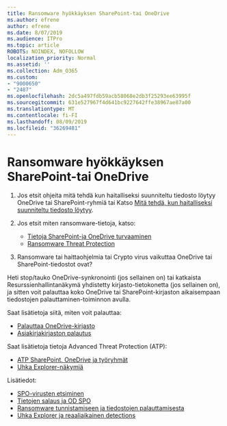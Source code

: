 ```yaml
---
title: Ransomware hyökkäyksen SharePoint-tai OneDrive
ms.author: efrene
author: efrene
ms.date: 8/07/2019
ms.audience: ITPro
ms.topic: article
ROBOTS: NOINDEX, NOFOLLOW
localization_priority: Normal
ms.assetid: ''
ms.collection: Adm_O365
ms.custom:
- "9000650"
- "2487"
ms.openlocfilehash: 2dc5a497fdb59acb58068e2db3f25293ee63995f
ms.sourcegitcommit: 631e527967f4d641bc9227642ffe38967ae87a00
ms.translationtype: MT
ms.contentlocale: fi-FI
ms.lasthandoff: 08/09/2019
ms.locfileid: "36269481"
---
```

# <a name="ransomware-attack-in-sharepoint-or-onedrive"></a>Ransomware hyökkäyksen SharePoint-tai OneDrive

1.  Jos etsit ohjeita mitä tehdä kun haitalliseksi suunniteltu tiedosto löytyy OneDrive tai SharePoint-ryhmiä tai Katso [Mitä tehdä, kun haitalliseksi suunniteltu tiedosto löytyy](https://support.office.com/en-ie/article/what-to-do-when-a-malicious-file-is-found-in-sharepoint-online-onedrive-or-microsoft-teams-01e902ad-a903-4e0f-b093-1e1ac0c37ad2).
2. Jos etsit miten ransomware-tietoja, katso:
    - [Tietoja SharePoint-ja OneDrive turvaaminen](https://docs.microsoft.com/sharepoint/safeguarding-your-data) 
    - [Ransomware Threat Protection](https://docs.microsoft.com/windows/security/threat-protection/intelligence/ransomware-malware)    

3.  Ransomware tai haittaohjelmia tai Crypto virus vaikuttaa OneDrive tai SharePoint-tiedostot ovat? 

Heti stop/tauko OneDrive-synkronointi (jos sellainen on) tai katkaista Resurssienhallintanäkymä yhdistetty kirjasto-tietokonetta (jos sellainen on), ja sitten voit palauttaa koko OneDrive tai SharePoint-kirjaston aikaisempaan tiedostojen palauttaminen-toiminnon avulla. 

Saat lisätietoja siitä, miten voit palauttaa:

- [Palauttaa OneDrive-kirjasto](https://support.office.com/article/restore-your-onedrive-fa231298-759d-41cf-bcd0-25ac53eb8a150)
- [Asiakirjakirjaston palautus](https://support.office.com/article/restore-a-document-library-317791c3-8bd0-4dfd-8254-3ca90883d39a?ui=en-US&rs=en-US&ad=US)

Saat lisätietoja tietoja Advanced Threat Protection (ATP):
- [ATP SharePoint, OneDrive ja työryhmät](https://docs.microsoft.com/en-us/office365/securitycompliance/atp-for-spo-odb-and-teams)
- [Uhka Explorer-näkymiä](https://docs.microsoft.com/en-us/office365/securitycompliance/threat-explorer-views)

Lisätiedot:

- [SPO-virusten etsiminen](https://docs.microsoft.com/en-us/office365/securitycompliance/virus-detection-in-spo)</br>
- [Tietojen salaus ja OD SPO](https://docs.microsoft.com/en-us/office365/securitycompliance/data-encryption-in-odb-and-spo)</br>
- [Ransomware tunnistamiseen ja tiedostojen palauttamisesta](https://support.office.com/article/Ransomware-detection-and-recovering-your-files-0d90ec50-6bfd-40f4-acc7-b8c12c73637f)</br>
- [Uhka Explorer ja reaaliaikainen detections](https://docs.microsoft.com/en-us/office365/securitycompliance/threat-explorer-views)
